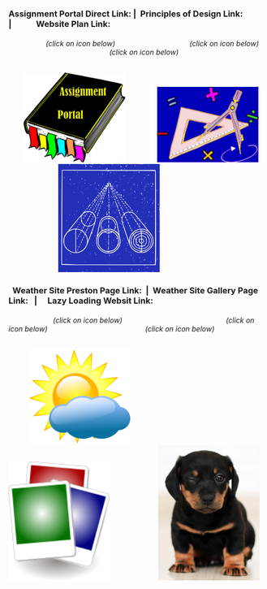 ### Assignment Portal Direct Link: | &nbsp;Principles of Design Link: &nbsp; &emsp; &nbsp; |&emsp;  &emsp; &nbsp; Website Plan Link:

###### &nbsp; &emsp; &nbsp; &emsp; &emsp; &nbsp;(click on icon below) &nbsp; &nbsp; &nbsp; &emsp; &nbsp; &emsp; &emsp; &nbsp; &nbsp; &nbsp; &nbsp; &emsp; &nbsp; (click on icon below) &nbsp; &emsp; &nbsp; &emsp; &emsp; &nbsp; &nbsp; &nbsp; &nbsp; &emsp; &emsp; &emsp; &emsp; &emsp; &nbsp; &nbsp; (click on icon below)                                                              

&nbsp; &emsp; &nbsp;[<img src="sources/assignment_portal_icon_link.png" width="200">](https://jmmonjeremy.github.io/)
&nbsp; &emsp; &nbsp; &emsp; &nbsp; [<img src="sources/design_principles_icon_link.png" width="200">](https://jmmonjeremy.github.io/design-principles.html) 
&nbsp; &emsp; &nbsp; &emsp; &emsp; &emsp; &emsp; [<img src="sources/site_plan_icon_link.png" width="200">](https://jmmonjeremy.github.io/lesson2/index.html)

### &nbsp; Weather Site Preston Page Link: &nbsp;| &nbsp;Weather Site Gallery Page Link: &nbsp; |&emsp; Lazy Loading Websit Link:

###### &emsp; &nbsp; &emsp; &nbsp; &emsp; &emsp; (click on icon below) &emsp; &emsp; &nbsp; &nbsp; &nbsp; &emsp; &nbsp; &emsp; &emsp; &nbsp; &nbsp; &nbsp; &nbsp; &emsp; &nbsp; &emsp; &nbsp;(click on icon below) &nbsp; &emsp; &nbsp; &emsp; &emsp; &nbsp; &nbsp; &nbsp; &nbsp; &emsp; &emsp; &emsp; &emsp; &nbsp; &nbsp; (click on icon below)    

&emsp; &emsp; &nbsp;[<img src="sources/the_weather_chatter_communinty_icon_link.png" width="200">](https://jmmonjeremy.github.io/weather/preston.html)
&emsp; &emsp; &emsp; &nbsp; &emsp; &nbsp; &emsp; &nbsp;[<img src="sources/weather_gallery_icon_link.png" width="200">](https://jmmonjeremy.github.io/weather/gallery-7.html) 
&nbsp; &emsp; &nbsp; &emsp; &emsp; &emsp; &nbsp;[<img src="sources/lazyloading_icon_link.jpg" width="200">](https://jmmonjeremy.github.io/lesson-4/lazyload.html) 
